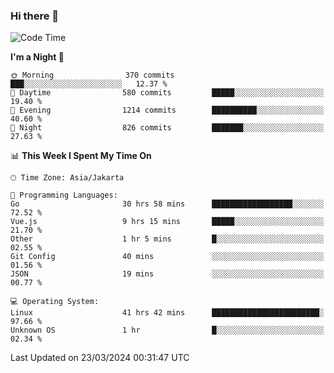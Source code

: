 ### Hi there 👋

<!--
**rmsubekti/rmsubekti** is a ✨ _special_ ✨ repository because its `README.md` (this file) appears on your GitHub profile.

Here are some ideas to get you started:

- 🔭 I’m currently working on ...
- 🌱 I’m currently learning ...
- 👯 I’m looking to collaborate on ...
- 🤔 I’m looking for help with ...
- 💬 Ask me about ...
- 📫 How to reach me: ...
- 😄 Pronouns: ...
- ⚡ Fun fact: ...
-->

<!--START_SECTION:waka-->
![Code Time](http://img.shields.io/badge/Code%20Time-2%2C798%20hrs%2048%20mins-blue)

**I'm a Night 🦉** 

```text
🌞 Morning                370 commits         ███░░░░░░░░░░░░░░░░░░░░░░   12.37 % 
🌆 Daytime                580 commits         █████░░░░░░░░░░░░░░░░░░░░   19.40 % 
🌃 Evening                1214 commits        ██████████░░░░░░░░░░░░░░░   40.60 % 
🌙 Night                  826 commits         ███████░░░░░░░░░░░░░░░░░░   27.63 % 
```


📊 **This Week I Spent My Time On** 

```text
🕑︎ Time Zone: Asia/Jakarta

💬 Programming Languages: 
Go                       30 hrs 58 mins      ██████████████████░░░░░░░   72.52 % 
Vue.js                   9 hrs 15 mins       █████░░░░░░░░░░░░░░░░░░░░   21.70 % 
Other                    1 hr 5 mins         █░░░░░░░░░░░░░░░░░░░░░░░░   02.55 % 
Git Config               40 mins             ░░░░░░░░░░░░░░░░░░░░░░░░░   01.56 % 
JSON                     19 mins             ░░░░░░░░░░░░░░░░░░░░░░░░░   00.77 % 

💻 Operating System: 
Linux                    41 hrs 42 mins      ████████████████████████░   97.66 % 
Unknown OS               1 hr                █░░░░░░░░░░░░░░░░░░░░░░░░   02.34 % 
```


 Last Updated on 23/03/2024 00:31:47 UTC
<!--END_SECTION:waka-->
